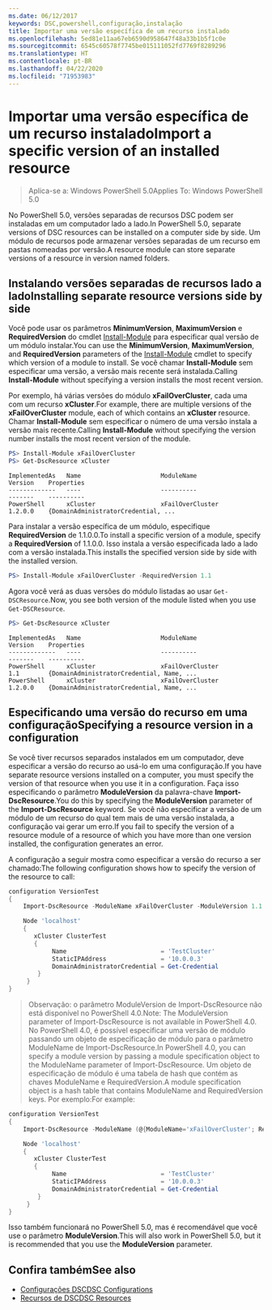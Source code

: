 ```yaml
---
ms.date: 06/12/2017
keywords: DSC,powershell,configuração,instalação
title: Importar uma versão específica de um recurso instalado
ms.openlocfilehash: 5ed81e11aa67eb6590d958647f48a33b1b5f1c0e
ms.sourcegitcommit: 6545c60578f7745be015111052fd7769f8289296
ms.translationtype: HT
ms.contentlocale: pt-BR
ms.lasthandoff: 04/22/2020
ms.locfileid: "71953983"
---
```

# <a name="import-a-specific-version-of-an-installed-resource"></a><span data-ttu-id="1a3f7-103">Importar uma versão específica de um recurso instalado</span><span class="sxs-lookup"><span data-stu-id="1a3f7-103">Import a specific version of an installed resource</span></span>

> <span data-ttu-id="1a3f7-104">Aplica-se a: Windows PowerShell 5.0</span><span class="sxs-lookup"><span data-stu-id="1a3f7-104">Applies To: Windows PowerShell 5.0</span></span>

<span data-ttu-id="1a3f7-105">No PowerShell 5.0, versões separadas de recursos DSC podem ser instaladas em um computador lado a lado.</span><span class="sxs-lookup"><span data-stu-id="1a3f7-105">In PowerShell 5.0, separate versions of DSC resources can be installed on a computer side by side.</span></span> <span data-ttu-id="1a3f7-106">Um módulo de recursos pode armazenar versões separadas de um recurso em pastas nomeadas por versão.</span><span class="sxs-lookup"><span data-stu-id="1a3f7-106">A resource module can store separate versions of a resource in version named folders.</span></span>

## <a name="installing-separate-resource-versions-side-by-side"></a><span data-ttu-id="1a3f7-107">Instalando versões separadas de recursos lado a lado</span><span class="sxs-lookup"><span data-stu-id="1a3f7-107">Installing separate resource versions side by side</span></span>

<span data-ttu-id="1a3f7-108">Você pode usar os parâmetros **MinimumVersion**, **MaximumVersion** e **RequiredVersion** do cmdlet [Install-Module](/powershell/module/PowershellGet/Install-Module) para especificar qual versão de um módulo instalar.</span><span class="sxs-lookup"><span data-stu-id="1a3f7-108">You can use the **MinimumVersion**, **MaximumVersion**, and **RequiredVersion** parameters of the [Install-Module](/powershell/module/PowershellGet/Install-Module) cmdlet to specify which version of a module to install.</span></span> <span data-ttu-id="1a3f7-109">Se você chamar **Install-Module** sem especificar uma versão, a versão mais recente será instalada.</span><span class="sxs-lookup"><span data-stu-id="1a3f7-109">Calling **Install-Module** without specifying a version installs the most recent version.</span></span>

<span data-ttu-id="1a3f7-110">Por exemplo, há várias versões do módulo **xFailOverCluster**, cada uma com um recurso **xCluster**.</span><span class="sxs-lookup"><span data-stu-id="1a3f7-110">For example, there are multiple versions of the **xFailOverCluster** module, each of which contains an **xCluster** resource.</span></span> <span data-ttu-id="1a3f7-111">Chamar **Install-Module** sem especificar o número de uma versão instala a versão mais recente.</span><span class="sxs-lookup"><span data-stu-id="1a3f7-111">Calling **Install-Module** without specifying the version number installs the most recent version of the module.</span></span>

```powershell
PS> Install-Module xFailOverCluster
PS> Get-DscResource xCluster
```

```output
ImplementedAs   Name                      ModuleName                     Version    Properties
-------------   ----                      ----------                     -------    ----------
PowerShell      xCluster                  xFailOverCluster               1.2.0.0    {DomainAdministratorCredential, ...
```

<span data-ttu-id="1a3f7-112">Para instalar a versão específica de um módulo, especifique **RequiredVersion** de 1.1.0.0.</span><span class="sxs-lookup"><span data-stu-id="1a3f7-112">To install a specific version of a module, specify a **RequiredVersion** of 1.1.0.0.</span></span> <span data-ttu-id="1a3f7-113">Isso instala a versão especificada lado a lado com a versão instalada.</span><span class="sxs-lookup"><span data-stu-id="1a3f7-113">This installs the specified version side by side with the installed version.</span></span>

```powershell
PS> Install-Module xFailOverCluster -RequiredVersion 1.1
```

<span data-ttu-id="1a3f7-114">Agora você verá as duas versões do módulo listadas ao usar `Get-DSCResource`.</span><span class="sxs-lookup"><span data-stu-id="1a3f7-114">Now, you see both version of the module listed when you use `Get-DSCResource`.</span></span>

```powershell
PS> Get-DscResource xCluster
```

```output
ImplementedAs   Name                      ModuleName                     Version    Properties
-------------   ----                      ----------                     -------    ----------
PowerShell      xCluster                  xFailOverCluster               1.1        {DomainAdministratorCredential, Name, ...
PowerShell      xCluster                  xFailOverCluster               1.2.0.0    {DomainAdministratorCredential, Name, ...
```

## <a name="specifying-a-resource-version-in-a-configuration"></a><span data-ttu-id="1a3f7-115">Especificando uma versão do recurso em uma configuração</span><span class="sxs-lookup"><span data-stu-id="1a3f7-115">Specifying a resource version in a configuration</span></span>

<span data-ttu-id="1a3f7-116">Se você tiver recursos separados instalados em um computador, deve especificar a versão do recurso ao usá-lo em uma configuração.</span><span class="sxs-lookup"><span data-stu-id="1a3f7-116">If you have separate resource versions installed on a computer, you must specify the version of that resource when you use it in a configuration.</span></span> <span data-ttu-id="1a3f7-117">Faça isso especificando o parâmetro **ModuleVersion** da palavra-chave **Import-DscResource**.</span><span class="sxs-lookup"><span data-stu-id="1a3f7-117">You do this by specifying the **ModuleVersion** parameter of the **Import-DscResource** keyword.</span></span> <span data-ttu-id="1a3f7-118">Se você não especificar a versão de um módulo de um recurso do qual tem mais de uma versão instalada, a configuração vai gerar um erro.</span><span class="sxs-lookup"><span data-stu-id="1a3f7-118">If you fail to specify the version of a resource module of a resource of which you have more than one version installed, the configuration generates an error.</span></span>

<span data-ttu-id="1a3f7-119">A configuração a seguir mostra como especificar a versão do recurso a ser chamado:</span><span class="sxs-lookup"><span data-stu-id="1a3f7-119">The following configuration shows how to specify the version of the resource to call:</span></span>

```powershell
configuration VersionTest
{
    Import-DscResource -ModuleName xFailOverCluster -ModuleVersion 1.1

    Node 'localhost'
    {
       xCluster ClusterTest
       {
            Name                          = 'TestCluster'
            StaticIPAddress               = '10.0.0.3'
            DomainAdministratorCredential = Get-Credential
        }
     }
}
```

><span data-ttu-id="1a3f7-120">Observação: o parâmetro ModuleVersion de Import-DscResource não está disponível no PowerShell 4.0.</span><span class="sxs-lookup"><span data-stu-id="1a3f7-120">Note: The ModuleVersion parameter of Import-DscResource is not available in PowerShell 4.0.</span></span> <span data-ttu-id="1a3f7-121">No PowerShell 4.0, é possível especificar uma versão de módulo passando um objeto de especificação de módulo para o parâmetro ModuleName de Import-DscResource.</span><span class="sxs-lookup"><span data-stu-id="1a3f7-121">In PowerShell 4.0, you can specify a module version by passing a module specification object to the ModuleName parameter of Import-DscResource.</span></span> <span data-ttu-id="1a3f7-122">Um objeto de especificação de módulo é uma tabela de hash que contém as chaves ModuleName e RequiredVersion.</span><span class="sxs-lookup"><span data-stu-id="1a3f7-122">A module specification object is a hash table that contains ModuleName and RequiredVersion  keys.</span></span> <span data-ttu-id="1a3f7-123">Por exemplo:</span><span class="sxs-lookup"><span data-stu-id="1a3f7-123">For example:</span></span>

```powershell
configuration VersionTest
{
    Import-DscResource -ModuleName (@{ModuleName='xFailOverCluster'; RequiredVersion='1.1'} )

    Node 'localhost'
    {
       xCluster ClusterTest
       {
            Name                          = 'TestCluster'
            StaticIPAddress               = '10.0.0.3'
            DomainAdministratorCredential = Get-Credential
        }
     }
}
```

<span data-ttu-id="1a3f7-124">Isso também funcionará no PowerShell 5.0, mas é recomendável que você use o parâmetro **ModuleVersion**.</span><span class="sxs-lookup"><span data-stu-id="1a3f7-124">This will also work in PowerShell 5.0, but it is recommended that you use the **ModuleVersion** parameter.</span></span>

## <a name="see-also"></a><span data-ttu-id="1a3f7-125">Confira também</span><span class="sxs-lookup"><span data-stu-id="1a3f7-125">See also</span></span>

- [<span data-ttu-id="1a3f7-126">Configurações DSC</span><span class="sxs-lookup"><span data-stu-id="1a3f7-126">DSC Configurations</span></span>](configurations.md)
- [<span data-ttu-id="1a3f7-127">Recursos de DSC</span><span class="sxs-lookup"><span data-stu-id="1a3f7-127">DSC Resources</span></span>](../resources/resources.md)
